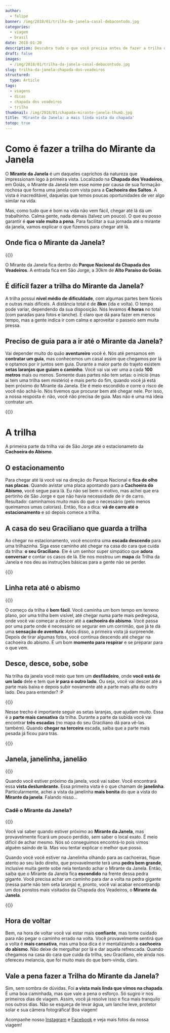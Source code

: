 ```yaml
---
author:
  - felipe
banner: /img/2018/01/trilha-da-janela-casal-debacontudo.jpg
categories:
  - viagem
  - brasil
date: 2018-01-20
description: Descubra tudo o que você precisa antes de fazer a trilha do Mirante da Janela
draft: false
images:
  - /img/2018/01/trilha-da-janela-casal-debacontudo.jpg
slug: trilha-da-janela-chapada-dos-veadeiros
structured:
  type: Article
tags:
  - viagens
  - dicas
  - chapada dos veadeiros
  - trilha
thumbnail: /img/2018/01/chapada-mirante-janela-thumb.jpg
title: 'Mirante da Janela: a mais linda vista da chapada'
totop: true
---
```


# Como é fazer a trilha do Mirante da Janela

O **Mirante da Janela** é um daqueles caprichos da natureza que impressionam logo à primeira vista. Localizado na **Chapada dos Veadeiros**, em Goiás, o Mirante da Janela tem esse nome por causa de sua formação rochosa que forma uma janela com vista para a **Cachoeira dos Saltos**. A vista é inacreditável, daquelas que temos poucas oportunidades de ver algo similar na vida.

Mas, como tudo que é bom na vida não vem fácil, chegar até lá dá um trabalhinho. Calma gente, nada demais (talvez um pouco). O que eu posso garantir é **que vale muito a pena**. Para facilitar a sua jornada até o mirante da janela, vamos explicar o que fizemos para chegar até lá.

## Onde fica o Mirante da Janela?

{{<img-full src="/img/2018/01/trilha-da-janela-vista-3.jpg" alt="Casal De Bacon Tudo - Mirante da Janela"  height="800" width="1280" title="">}}

O Mirante da Janela fica dentro do **Parque Nacional da Chapada dos Veadeiros**. A entrada fica em São Jorge, a 30km de **Alto Paraíso do Goiás**.

## É difícil fazer a trilha do Mirante da Janela?

A trilha possui **nível médio de dificuldade**, com algumas partes bem fáceis e outras mais difíceis. A distância total é de **8km** (ida e volta). O tempo pode variar, dependendo da sua disposição. Nós levamos **4 horas** no total (com paradas para fotos e lanche). É claro que dá para fazer em menos tempo, mas a gente indica ir com calma e aproveitar o passeio sem muita pressa.

## Preciso de guia para a ir até o Mirante da Janela?

Vai depender muito do quão **aventureiro** você é. Nós até pensamos em **contratar um guia**, mas conhecemos um casal assim que chegamos por lá e optamos por ir juntos sem guia. Durante a maior parte do trajeto existem **setas laranjas que guiam o caminho**. Você vai vai ver uma a cada **100 metros** mais ou menos. Somente duas partes não tem setas: o início (mas aí tem uma trilha sem mistério) e mais perto do fim, quando você já está bem próximo do Mirante da Janela. Ele é meio escondido e corre o risco de você não achá-lo. Nós tivemos que procurar bem até chegar nele. Por isso, a nossa resposta é: não, você não precisa de guia. Mas não é uma má ideia contratar um.

{{<img-full src="/img/2018/01/trilha-da-janela-seta.jpg" alt="Casal De Bacon Tudo - Mirante da Janela"  height="800" width="1280" title="">}}

# A trilha

A primeira parte da trilha vai de São Jorge até o estacionameto da **Cachoeira do Abismo**.

## O estacionamento

Para chegar até lá você vai na direção do Parque Nacional e **fica de olho nas placas**. Quando avistar uma placa apontando para a **Cachoeira do Abismo**, você segue para lá. Eu não sei bem o motivo, mas achei que era pertinho de São Jorge e que não havia necessidade de ir de carro. Resultado: caminhamos muito mais do que o necessário (pelo menos queimamos umas calorias). Então, fica a dica: **vá de carro até o estacionamento** e só depois comece a trilha.

## A casa do seu Graciliano que guarda a trilha

Ao chegar no estacionamento, você encontra uma **escada descendo** para uma trilhazinha. Siga esse caminho até chegar na casa do cara que cuida da trilha: **o seu Graciliano**. Ele é um senhor super simpático que **adora conversar** e contar os casos de lá.
Ele nos mostrou um **mapa** da Trilha da Janela e nos deu as instruções básicas para a gente não se perder.

{{<img-full src="/img/2018/01/trilha-da-janela-mapa.jpg" alt="Casal De Bacon Tudo - Mirante da Janela"  height="800" width="1280" title="">}}

## Linha reta até o abismo

{{<img-full src="/img/2018/01/trilha-da-janela-vista-1.jpg" alt="Casal De Bacon Tudo - Mirante da Janela"  height="800" width="1280" title="">}}

O começo da trilha é **bem fácil**. Você caminha um bom tempo em terreno plano, por uma trilha bem visível, até chegar numa parte mais pedregosa, onde você vai começar a descer até a **cachoeira do abismo**. Você passa por uma parte onde é necessário se segurar em um corrimão, que já te dá uma **sensação de aventura**. Após disso, a primeira vista já surpreende. Depois de tirar algumas fotos, você continua descendo até chegar na cachoeira do abismo. É um bom **momento para respirar** e se preparar para o que vem.

## Desce, desce, sobe, sobe

Na trilha da janela você meio que tem um **desfiladeiro**, onde **você está de um lado** dele e tem que **ir para o outro lado**. Ou seja, você vai descer até a parte mais baixa e depois subir novamente até a parte mais alta do outro lado. Deu para entender? :P

{{<img-full src="/img/2018/01/trilha-da-janela-descendo.jpg" alt="Casal De Bacon Tudo - Mirante da Janela"  height="800" width="1280" title="Descendo, bem de boa">}}

Nesse trecho é importante seguir as setas laranjas, que ajudam muito. Essa é a **parte mais cansativa** da trilha. Durante a parte da subida você vai encontrar **três escadas** (no mapa do seu Graciliano dá para vê-las também). Quando **chegar na terceira** escada, saiba que a parte mais pesada já ficou para trás.

{{<img-full src="/img/2018/01/trilha-da-janela-subindo.jpg" alt="Casal De Bacon Tudo - Mirante da Janela"  height="800" width="1280" title="Subindo, nem tão de boa">}}

## Janela, janelinha, janelão

{{<img-full src="/img/2018/01/trilha-da-janela-casal.jpg" alt="Casal De Bacon Tudo - Mirante da Janela"  height="800" width="1280" title="">}}

Quando você estiver próximo da janela, você vai saber. Você encontrará essa **vista deslumbrante.** Essa primeira vista é o que chamam de **janelinha**. Particularmente, achei a vista da janelinha **mais bonita** do que a vista do **Mirante da janela**. Falando nisso...

### Cadê o Mirante da Janela?

{{<img-full src="/img/2018/01/trilha-da-janela-felipe.jpg" alt="Casal De Bacon Tudo - Mirante da Janela"  height="800" width="1280" title="">}}

Você vai saber quando estiver próximo ao **Mirante da Janela**, mas provavelmente ficará um pouco perdido, sem saber o local exato. É meio díficil de achar mesmo. Nós só conseguimos encontrá-lo pois vimos alguém saindo de lá. Mas vou tentar explicar o melhor que posso.

Quando você você estiver na Janelinha olhando para as cachoeiras, fique atento ao seu lado direito, que provavelmente terá uma **pedra bem grande**, inclusive muita gente sobe nela tentando achar o Mirante da Janela.
Então, saiba que o Mirante da Janela fica **escondido** na frente dessa pedra gigante. Você precisa achar um caminho para dar a volta na pedra gigante (nessa parte não tem seta laranja) e, pronto, você vai acabar encontrandp um dos ponstos mais visitados da Chapada dos Veadeiros, o **Mirante da Janela**.

{{<img-full src="/img/2018/01/trilha-da-janela-mirante.jpg" alt="Casal De Bacon Tudo - Mirante da Janela"  width="1024" height="1280" title="">}}

## Hora de voltar

Bem, na hora de voltar você vai estar mais **confiante**, mas tome cuidado para não pegar o caminho errado na volta.
Você provavelmente sentirá que a volta é **mais cansativa**, mas uma boa dica é ir mentalizando a **cachoeira do abismo**. Não deixe de mergulhar por lá e dar aquela refrescada. Quando chegamos na casa do cara que cuida da trilha, seu Graciliano, ele ainda nos ofereceu melancia, que foi muito mais do que bem-vinda, claro.

## Vale a pena fazer a Trilha do Mirante da Janela?

Sim, sem sombra de dúvidas. Foi **a vista mais linda que vimos na chapada**. É uma boa caminhada, mas que vale a pena o esforço. Só sugiro ir nos primeiros dias de viagem. Assim, você já resolve isso e fica mais tranquilo nos outros dias. Não se esqueça de levar água, um lanche leve, protetor solar e sua câmera fotográfica! Boa viagem!

Acompanhe nosso [Instagram](https://www.instagram.com/casaldebacontudo/) e [Facebook](https://www.facebook.com/debacontudo) e veja mais fotos da nossa viagem!
